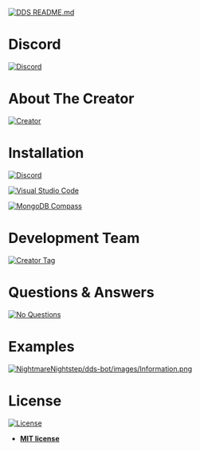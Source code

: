 [![DDS README.md](https://cdn.discordapp.com/attachments/534063513128402965/534065984122781706/DDS_Bot_README.md.png)](https://github.com/NightmareNightstep/dds-bot/blob/master/README.md)

# Discord

[![Discord](https://cdn.discordapp.com/attachments/534063513128402965/534066107389181962/Discord.png)](https://discord.gg/HVbjHJv)

# About The Creator

[![Creator](https://cdn.discordapp.com/attachments/534010291802079242/534059545652101131/About.png)](https://github.com/NightmareNightstep/dds-bot/blob/master/README.md)

# Installation

[![Discord](https://cdn.discordapp.com/attachments/534067103024807947/534069955054927884/Discord.png)](https://discordapp.com/download)

[![Visual Studio Code](https://cdn.discordapp.com/attachments/534067103024807947/534069990962233364/Visual_Studio_Code.png)](https://code.visualstudio.com/download)

[![MongoDB Compass](https://cdn.discordapp.com/attachments/534067103024807947/534069972054573077/MongoDB_Compass.png)](https://www.mongodb.com/download-center)

# Development Team

[![Creator Tag](https://cdn.discordapp.com/attachments/534067103024807947/534067153825955841/Creator_Tag.png)](https://github.com/NightmareNightstep)

# Questions & Answers

[![No Questions](https://cdn.discordapp.com/attachments/534010291802079242/534024683641634836/FAQ_No_Questions.png)](https://github.com/NightmareNightstep/dds-bot/blob/master/README.md)

# Examples

[![NightmareNightstep/dds-bot/images/Information.png](https://cdn.discordapp.com/attachments/534085639419723796/534085683984203835/Example.png)](https://cdn.discordapp.com/attachments/534085639419723796/534085724249522176/Information.png)

# License

[![License](http://img.shields.io/:license-mit-blue.svg?style=flat-square)](http://badges.mit-license.org)

- **[MIT license](http://opensource.org/licenses/mit-license.php)**
